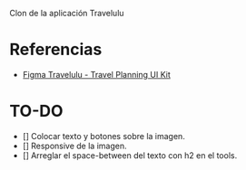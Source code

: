Clon de la aplicación Travelulu

# Referencias
- [Figma Travelulu - Travel Planning UI Kit](https://www.figma.com/file/yEx8JfvrJv73ozazLSiowf/Travelulu---Travel-Planning-UI-Kit?type=design&node-id=99-269&mode=design&t=CMNvgWaKNYCfXVEn-0)

# TO-DO 
- [] Colocar texto y botones sobre la imagen.
- [] Responsive de la imagen.
- [] Arreglar el space-between del texto con h2 en el tools.
